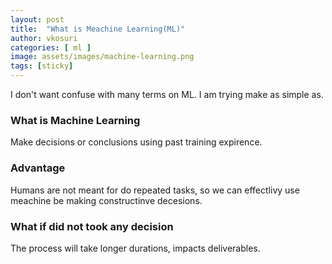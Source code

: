```yaml
---
layout: post
title:  "What is Meachine Learning(ML)"
author: vkosuri
categories: [ ml ]
image: assets/images/machine-learning.png
tags: [sticky]
---
```


I don't want confuse with many terms on ML. I am trying make as simple as.

### What is Machine Learning
Make decisions or conclusions using past training expirence. 

### Advantage
Humans are not meant for do repeated tasks, so we can effectlivy use meachine be making constructinve decesions.

### What if did not took any decision
The process will take longer durations, impacts deliverables.
